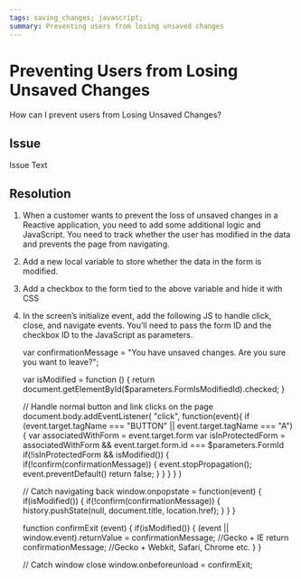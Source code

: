 ```yaml
---
tags: saving_changes; javascript;
summary: Preventing users from losing unsaved changes
---
```



# Preventing Users from Losing Unsaved Changes

How can I prevent users from Losing Unsaved Changes?

## Issue

Issue Text

## Resolution

1. When a customer wants to prevent the loss of unsaved changes in a Reactive application, you need to add some additional logic and JavaScript. You need to track whether the user has modified in the data and prevents the page from navigating.

1. Add a new local variable to store whether the data in the form is modified.

1. Add a checkbox to the form tied to the above variable and hide it with CSS

1. In the screen’s initialize event, add the following JS to handle click, close, and navigate events. You’ll need to pass the form ID and the checkbox ID to the JavaScript as parameters. 

	var confirmationMessage = "You have unsaved changes. Are you sure you want to leave?";

	var isModified = function () {
	    return document.getElementById($parameters.FormIsModifiedId).checked;
	}

	// Handle normal button and link clicks on the page
	document.body.addEventListener(
	    "click",
	    function(event){
	        if (event.target.tagName === "BUTTON" || event.target.tagName === "A") {
	            var associatedWithForm = event.target.form
	            var isInProtectedForm = associatedWithForm && event.target.form.id === 	$parameters.FormId
	            if(!isInProtectedForm && isModified()) {
	                if(!confirm(confirmationMessage)) {
	                    event.stopPropagation();
	                    event.preventDefault()
	                    return false;
	                }
	            }
	        }
	    }
	)

	// Catch navigating back
	window.onpopstate = function(event) {
	    if(isModified()) {
	        if(!confirm(confirmationMessage)) {
	            history.pushState(null, document.title, location.href);
	        }
	    }
	}
	
	function confirmExit (event) {
	   if(isModified()) {
	       (event || window.event).returnValue = confirmationMessage; //Gecko + IE
	       return confirmationMessage; //Gecko + Webkit, Safari, Chrome etc.
	   }
	}
	
	// Catch window close
	window.onbeforeunload = confirmExit;

